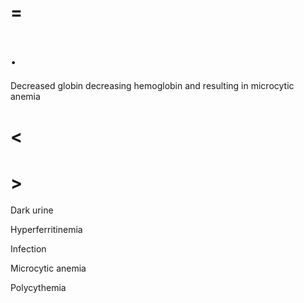 # =

# .

Decreased globin decreasing hemoglobin and resulting in microcytic anemia

# <

# >

Dark urine

Hyperferritinemia

Infection

Microcytic anemia

Polycythemia
